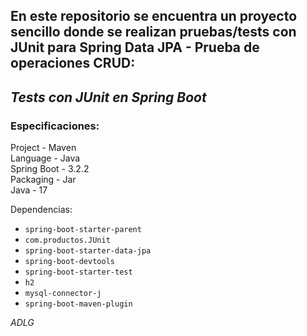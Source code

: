 En este repositorio se encuentra un proyecto sencillo donde se realizan pruebas/tests con JUnit para Spring Data JPA - Prueba de operaciones CRUD:
-
## ***Tests con JUnit en Spring Boot***

### Especificaciones:

Project - Maven <br>
Language - Java <br>
Spring Boot - 3.2.2 <br>
Packaging - Jar <br>
Java - 17 <br>

Dependencias:
* `spring-boot-starter-parent`
* `com.productos.JUnit`
* `spring-boot-starter-data-jpa`
* `spring-boot-devtools`
* `spring-boot-starter-test`
* `h2`
* `mysql-connector-j`
* `spring-boot-maven-plugin`

*ADLG*
